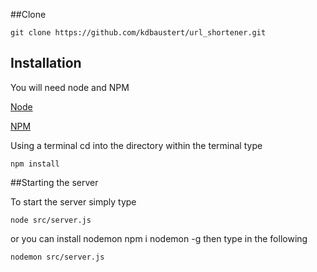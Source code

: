 ##Clone
```
git clone https://github.com/kdbaustert/url_shortener.git
```

## Installation

You will need node and NPM

[Node](https://nodejs.org/en/)

[NPM](https://www.npmjs.com/)

Using a terminal cd into the directory within the terminal type

```
npm install
```
##Starting the server

To start the server simply type

```
node src/server.js
```

or you can install nodemon npm i nodemon -g then type in the following

```
nodemon src/server.js
```
